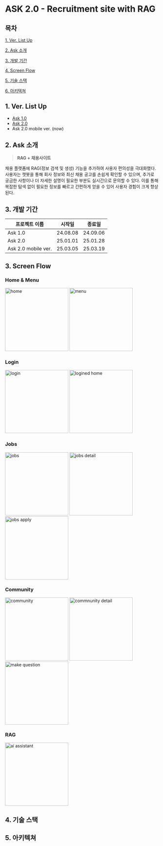 # ASK 2.0 - Recruitment site with RAG

## 목차
[1. Ver. List Up](#1-Ver-List-Up)

[2. Ask 소개](#2-Ask-소개)

[3. 개발 기간](#3-개발-기간)

[4. Screen Flow](#4-Screen-Flow)

[5. 기술 스택](#5-기술-스택)

[6. 아키텍쳐](#6-아키텍쳐)


## 1. Ver. List Up
- [Ask 1.0](https://github.com/indoorKeyman/Ask_)
- [Ask 2.0](https://github.com/indoorKeyman/Ask2.0)
- Ask 2.0 mobile ver. (now)

## 2. Ask 소개

>**RAG + 채용사이트**

채용 플랫폼에 RAG(정보 검색 및 생성) 기능을 추가하여 사용자 편의성을 극대화했다.
사용자는 챗봇을 통해 회사 정보와 최신 채용 공고를 손쉽게 확인할 수 있으며, 추가로 궁금한 사항이나 더 자세한 설명이 필요한 부분도 실시간으로 문의할 수 있다.
이를 통해 복잡한 탐색 없이 필요한 정보를 빠르고 간편하게 얻을 수 있어 사용자 경험이 크게 향상된다.


## 3. 개발 기간
|프로젝트 이름 | 시작일 | 종료일|
| --- | --- | --- |
| Ask 1.0 | 24.08.08 |  24.09.06 |
| Ask 2.0 | 25.01.01 | 25.01.28 |
| Ask 2.0 mobile ver.  | 25.03.05 | 25.03.19 |


## 3. Screen Flow
### Home & Menu
<img width="207" alt="home" src="https://github.com/user-attachments/assets/7f95fbcd-e061-4ba6-8d26-19eb6da119de" />
<img width="207" alt="menu" src="https://github.com/user-attachments/assets/78859c07-3766-447b-b17f-cf99464edece" />

### Login
<img width="207" alt="login" src="https://github.com/user-attachments/assets/c6c8f56d-09cb-438e-b156-fcf649b9b7c0" />
<img width="207" alt="logined home" src="https://github.com/user-attachments/assets/5a4d2615-77da-4087-a686-26315799a7d7" />

### Jobs
<img width="207" alt="jobs" src="https://github.com/user-attachments/assets/eb5f73df-15f3-4cf3-a8da-499c366e1258" />
<img width="207" alt="jobs detail" src="https://github.com/user-attachments/assets/3cae5de7-35a1-47e1-8c96-a1311d652e28" />
<img width="207" alt="jobs apply" src="https://github.com/user-attachments/assets/37a605dd-f5f5-45f7-9279-2c78d78b4802" />

### Community
<img width="207" alt="community" src="https://github.com/user-attachments/assets/da3ae689-97fd-47cf-b6e0-25af1b8736b9" />
<img width="207" alt="commnunity detail" src="https://github.com/user-attachments/assets/fbccc506-e9ad-4bfe-8f7a-5c716fc041f5" />
<img width="207" alt="make question" src="https://github.com/user-attachments/assets/3c11688b-e6f9-449d-9cd5-39ac75272b45" />

### RAG
<img width="207" alt="ai assistant" src="https://github.com/user-attachments/assets/9fef4498-d5a0-4d25-a786-ea447cbf617b" />

## 4. 기술 스택

## 5. 아키텍쳐
